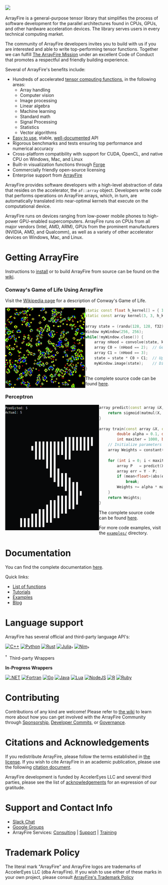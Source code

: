 <a href="http://arrayfire.com/"><img src="http://arrayfire.com/logos/arrayfire_logo_whitebkgnd.png" width="300"></a>

ArrayFire is a general-purpose tensor library that simplifies the process of
software development for the parallel architectures found in CPUs, GPUs, and 
other hardware acceleration devices. The library serves users in every technical
computing market.

The community of ArrayFire developers invites you to build with us if you are
interested and able to write top-performing tensor functions. Together we can fulfill
[The ArrayFire Mission](https://github.com/arrayfire/arrayfire/wiki/The-ArrayFire-Mission-Statement)
under an excellent Code of Conduct that promotes a respectful and friendly building experience.

Several of ArrayFire's benefits include:

* Hundreds of accelerated [tensor computing functions](https://arrayfire.org/docs/group__arrayfire__func.htm), in the following areas:
    * Array handling
    * Computer vision
    * Image processing
    * Linear algebra
    * Machine learning
    * Standard math
    * Signal Processing
    * Statistics
    * Vector algorithms
* [Easy to use](http://arrayfire.org/docs/gettingstarted.htm), stable,
  [well-documented](http://arrayfire.org/docs) API
* Rigorous benchmarks and tests ensuring top performance and numerical accuracy
* Cross-platform compatibility with support for CUDA, OpenCL, and native CPU on Windows, Mac, and Linux
* Built-in visualization functions through [Forge](https://github.com/arrayfire/forge)
* Commercially friendly open-source licensing
* Enterprise support from [ArrayFire](http://arrayfire.com)

ArrayFire provides software developers with a high-level
abstraction of data that resides on the accelerator, the `af::array` object.
Developers write code that performs operations on ArrayFire arrays, which, in turn,
are automatically translated into near-optimal kernels that execute on the computational
device.

ArrayFire runs on devices ranging from low-power mobile phones
to high-power GPU-enabled supercomputers. ArrayFire runs on CPUs from all
major vendors (Intel, AMD, ARM), GPUs from the prominent manufacturers
(NVIDIA, AMD, and Qualcomm), as well as a variety of other accelerator devices
on Windows, Mac, and Linux.

# Getting ArrayFire

Instructions to [install][32] or to build ArrayFire from source can be found on the [wiki][1].

### Conway's Game of Life Using ArrayFire

Visit the [Wikipedia page][2] for a description of Conway's Game of Life.

<img align="left" src="https://github.com/arrayfire/assets/blob/master/gifs/conway.gif" alt="Conway's Game of Life" height="256" width="256">

```cpp
static const float h_kernel[] = { 1, 1, 1, 1, 0, 1, 1, 1, 1 };
static const array kernel(3, 3, h_kernel, afHost);

array state = (randu(128, 128, f32) > 0.5).as(f32); // Init state
Window myWindow(256, 256);
while(!myWindow.close()) {
    array nHood = convolve(state, kernel); // Obtain neighbors
    array C0 = (nHood == 2);  // Generate conditions for life
    array C1 = (nHood == 3);
    state = state * C0 + C1;  // Update state
    myWindow.image(state);    // Display
}
```
The complete source code can be found [here][3].

### Perceptron

<img align="left" src="https://github.com/arrayfire/assets/blob/imgs_readme_improv/gifs/perceptron.gif" alt="Perceptron" height="400" width="300">

```cpp
array predict(const array &X, const array &W) {
    return sigmoid(matmul(X, W));
}

array train(const array &X, const array &Y,
        double alpha = 0.1, double maxerr = 0.05,
        int maxiter = 1000, bool verbose = false) {
    // Initialize parameters to 0
    array Weights = constant(0, X.dims(1), Y.dims(1));

    for (int i = 0; i < maxiter; i++) {
        array P   = predict(X, Weights);
        array err = Y - P;
        if (mean<float>(abs(err) < maxerr)
            break;
        Weights += alpha * matmulTN(X, err);
    }
    return Weights;
}
```

The complete source code can be found [here][31].

For more code examples, visit the [`examples/`][4] directory.

# Documentation

You can find the complete documentation [here](http://www.arrayfire.com/docs/index.htm).

Quick links:

* [List of functions](http://www.arrayfire.org/docs/group__arrayfire__func.htm)
* [Tutorials](http://arrayfire.org/docs/tutorials.htm)
* [Examples](http://www.arrayfire.org/docs/examples.htm)
* [Blog](http://arrayfire.com/blog/)

# Language support

ArrayFire has several official and third-party language API's:

[![C++][5]][6] [![Python][7]][8] [![Rust][9]][10] [![Julia][27]][28]<sub><span>&#8224;</span></sub>
[![Nim][29]][30]<sub><span>&#8224;</span></sub>

<sup><span>&#8224;</span></sup>&nbsp; Third-party Wrappers

__In-Progress Wrappers__

[![.NET][11]][12] [![Fortran][13]][14] [![Go][15]][16]
[![Java][17]][18] [![Lua][19]][20] [![NodeJS][21]][22] [![R][23]][24] [![Ruby][25]][26]

# Contributing

Contributions of any kind are welcome! Please refer to
[the wiki](https://github.com/arrayfire/arrayfire/wiki)
to learn more about how you can get involved with the ArrayFire Community
through [Sponsorship](https://github.com/arrayfire/arrayfire/wiki/Sponsorship), [Developer Commits](https://github.com/arrayfire/arrayfire/wiki/Contributing-Code-to-ArrayFire), or [Governance](https://github.com/arrayfire/arrayfire/wiki/Governance).

# Citations and Acknowledgements

If you redistribute ArrayFire, please follow the terms established in
[the license](LICENSE). If you wish to cite ArrayFire in an academic
publication, please use the following [citation document](.github/CITATION.md).

ArrayFire development is funded by AccelerEyes LLC and several third parties,
please see the list of [acknowledgements](ACKNOWLEDGEMENTS.md) for an expression of our gratitude.

# Support and Contact Info

* [Slack Chat](https://join.slack.com/t/arrayfire-org/shared_invite/MjI4MjIzMDMzMTczLTE1MDI5ODg4NzYtN2QwNGE3ODA5OQ)
* [Google Groups](https://groups.google.com/forum/#!forum/arrayfire-users)
* ArrayFire Services:  [Consulting](http://arrayfire.com/consulting)  |  [Support](http://arrayfire.com/download)   |  [Training](http://arrayfire.com/training)

# Trademark Policy

The literal mark "ArrayFire" and ArrayFire logos are trademarks of
AccelerEyes LLC (dba ArrayFire).
If you wish to use either of these marks in your own project, please consult
[ArrayFire's Trademark Policy](http://arrayfire.com/trademark-policy/)

[1]: https://github.com/arrayfire/arrayfire/wiki
[2]: https://en.wikipedia.org/wiki/Conway%27s_Game_of_Life
[3]: https://github.com/arrayfire/arrayfire/blob/master/examples/graphics/conway_pretty.cpp
[4]: https://github.com/arrayfire/arrayfire/blob/master/examples/
[5]: https://img.shields.io/badge/c++-%2300599C.svg?style=for-the-badge&logo=c%2B%2B&logoColor=white
[6]: http://arrayfire.org/docs/gettingstarted.htm#gettingstarted_api_usage
[7]: https://img.shields.io/badge/python-%2314354C.svg?style=for-the-badge&logo=python&logoColor=white
[8]: https://github.com/arrayfire/arrayfire-python
[9]: https://img.shields.io/badge/rust-%23000000.svg?style=for-the-badge&logo=rust&logoColor=white
[10]: https://github.com/arrayfire/arrayfire-rust
[11]: https://img.shields.io/badge/.NET-5C2D91?style=for-the-badge&logo=.net&logoColor=white
[12]: https://github.com/arrayfire/arrayfire-dotnet
[13]: https://img.shields.io/badge/F-Fortran-734f96?style=for-the-badge
[14]: https://github.com/arrayfire/arrayfire-fortran
[15]: https://img.shields.io/badge/go-%2300ADD8.svg?style=for-the-badge&logo=go&logoColor=white
[16]: https://github.com/arrayfire/arrayfire-go
[17]: https://img.shields.io/badge/java-%23ED8B00.svg?style=for-the-badge&logo=java&logoColor=white
[18]: https://github.com/arrayfire/arrayfire-java
[19]: https://img.shields.io/badge/lua-%232C2D72.svg?style=for-the-badge&logo=lua&logoColor=white
[20]: https://github.com/arrayfire/arrayfire-lua
[21]: https://img.shields.io/badge/javascript-%23323330.svg?style=for-the-badge&logo=javascript&logoColor=%23F7DF1E
[22]: https://github.com/arrayfire/arrayfire-js
[23]: https://img.shields.io/badge/r-%23276DC3.svg?style=for-the-badge&logo=r&logoColor=white
[24]: https://github.com/arrayfire/arrayfire-r
[25]: https://img.shields.io/badge/ruby-%23CC342D.svg?style=for-the-badge&logo=ruby&logoColor=white
[26]: https://github.com/arrayfire/arrayfire-rb
[27]: https://img.shields.io/badge/j-Julia-cb3c33?style=for-the-badge&labelColor=4063d8
[28]: https://github.com/JuliaComputing/ArrayFire.jl
[29]: https://img.shields.io/badge/n-Nim-000000?style=for-the-badge&labelColor=efc743
[30]: https://github.com/bitstormGER/ArrayFire-Nim
[31]: https://github.com/arrayfire/arrayfire/blob/master/examples/machine_learning/perceptron.cpp
[32]: https://github.com/arrayfire/arrayfire/wiki/Getting-ArrayFire
